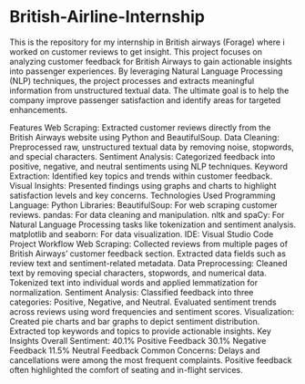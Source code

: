 # British-Airline-Internship
This is the repository for my internship in British airways (Forage) where i worked on customer reviews to get insight. 
This project focuses on analyzing customer feedback for British Airways to gain actionable insights into passenger experiences. By leveraging Natural Language Processing (NLP) techniques, the project processes and extracts meaningful information from unstructured textual data. The ultimate goal is to help the company improve passenger satisfaction and identify areas for targeted enhancements.

Features
Web Scraping: Extracted customer reviews directly from the British Airways website using Python and BeautifulSoup.
Data Cleaning: Preprocessed raw, unstructured textual data by removing noise, stopwords, and special characters.
Sentiment Analysis: Categorized feedback into positive, negative, and neutral sentiments using NLP techniques.
Keyword Extraction: Identified key topics and trends within customer feedback.
Visual Insights: Presented findings using graphs and charts to highlight satisfaction levels and key concerns.
Technologies Used
Programming Language: Python
Libraries:
BeautifulSoup: For web scraping customer reviews.
pandas: For data cleaning and manipulation.
nltk and spaCy: For Natural Language Processing tasks like tokenization and sentiment analysis.
matplotlib and seaborn: For data visualization.
IDE: Visual Studio Code
Project Workflow
Web Scraping:
Collected reviews from multiple pages of British Airways’ customer feedback section.
Extracted data fields such as review text and sentiment-related metadata.
Data Preprocessing:
Cleaned text by removing special characters, stopwords, and numerical data.
Tokenized text into individual words and applied lemmatization for normalization.
Sentiment Analysis:
Classified feedback into three categories: Positive, Negative, and Neutral.
Evaluated sentiment trends across reviews using word frequencies and sentiment scores.
Visualization:
Created pie charts and bar graphs to depict sentiment distribution.
Extracted top keywords and topics to provide actionable insights.
Key Insights
Overall Sentiment:
40.1% Positive Feedback
30.1% Negative Feedback
11.5% Neutral Feedback
Common Concerns:
Delays and cancellations were among the most frequent complaints.
Positive feedback often highlighted the comfort of seating and in-flight services.
